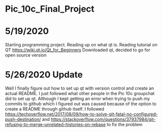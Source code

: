 # Pic_10c_Final_Project

# 5/19/2020
Starting programming project. Reading up on what qt is.
Reading tutorial on QT https://wiki.qt.io/Qt_for_Beginners
Downloaded qt, decided to go for open source version

# 5/26/2020 Update
Well I finally figure out how to set up qt with version control and create an actual README. 
I just followed what other people in the Pic 10c groupchat did to set up qt. Although I kept 
getting an error when trying to push my commits to github which I figured out was caused because
of the option to create a README through github itself. I followed https://techoverflow.net/2017/08/09/how-to-solve-git-fatal-no-configured-push-destination/
and https://stackoverflow.com/questions/37937984/git-refusing-to-merge-unrelated-histories-on-rebase
to fix the problem
